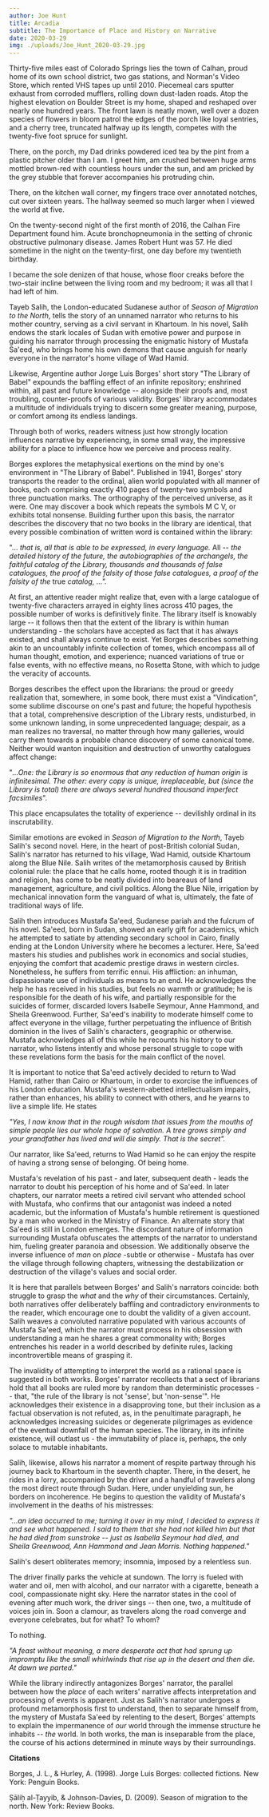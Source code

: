 ```yaml
---
author: Joe Hunt
title: Arcadia
subtitle: The Importance of Place and History on Narrative
date: 2020-03-29
img: ./uploads/Joe_Hunt_2020-03-29.jpg
---
```


Thirty-five miles east of Colorado Springs lies the town of Calhan,
proud home of its own school district, two gas stations, and Norman's
Video Store, which rented VHS tapes up until 2010. Piecemeal cars
sputter exhaust from corroded mufflers, rolling down dust-laden roads.
Atop the highest elevation on Boulder Street is my home, shaped and
reshaped over nearly one hundred years. The front lawn is neatly mown,
well over a dozen species of flowers in bloom patrol the edges of the
porch like loyal sentries, and a cherry tree, truncated halfway up its
length, competes with the twenty-five foot spruce for sunlight.

There, on the porch, my Dad drinks powdered iced tea by the pint from a
plastic pitcher older than I am. I greet him, am crushed between huge
arms mottled brown-red with countless hours under the sun, and am
pricked by the grey stubble that forever accompanies his protruding
chin.

There, on the kitchen wall corner, my fingers trace over annotated
notches, cut over sixteen years. The hallway seemed so much larger when
I viewed the world at five.

On the twenty-second night of the first month of 2016, the Calhan Fire
Department found him. Acute bronchopneumonia in the setting of chronic
obstructive pulmonary disease. James Robert Hunt was 57. He died
sometime in the night on the twenty-first, one day before my twentieth
birthday.

I became the sole denizen of that house, whose floor creaks before the
two-stair incline between the living room and my bedroom; it was all
that I had left of him.

Tayeb Salih, the London-educated Sudanese author of *Season of Migration
to the North*, tells the story of an unnamed narrator who returns to his
mother country, serving as a civil servant in Khartoum. In his novel,
Salih endows the stark locales of Sudan with emotive power and purpose
in guiding his narrator through processing the enigmatic history of
Mustafa Sa'eed, who brings home his own demons that cause anguish for
nearly everyone in the narrator's home village of Wad Hamid.

Likewise, Argentine author Jorge Luis Borges' short story "The Library
of Babel" expounds the baffling effect of an infinite repository;
enshrined within, all past and future knowledge -- alongside their
proofs and, most troubling, counter-proofs of various validity. Borges'
library accommodates a multitude of individuals trying to discern some
greater meaning, purpose, or comfort among its endless landings.

Through both of works, readers witness just how strongly location
influences narrative by experiencing, in some small way, the impressive
ability for a place to influence how we perceive and process reality.

Borges explores the metaphysical exertions on the mind by one's
environment in "The Library of Babel". Published in 1941, Borges' story
transports the reader to the ordinal, alien world populated with all
manner of books, each comprising exactly 410 pages of twenty-two symbols
and three punctuation marks. The orthography of the perceived universe,
as it were. One may discover a book which repeats the symbols M C V, or
exhibits total nonsense. Building further upon this basis, the narrator
describes the discovery that no two books in the library are identical,
that every possible combination of written word is contained within the
library:

"... *that is, all that is able to be expressed, in every language.* All
-- *the detailed history of the future, the autobiographies of the
archangels, the faithful catalog of the Library, thousands and thousands
of false catalogues, the proof of the falsity of those false catalogues,
a proof of the falsity of the* true *catalog, ...".*

At first, an attentive reader might realize that, even with a large
catalogue of twenty-five characters arrayed in eighty lines across 410
pages, the possible number of works is definitively finite. The library
itself is knowably large -- it follows then that the extent of the
library is within human understanding - the scholars have accepted as
fact that it has always existed, and shall always continue to exist. Yet
Borges describes something akin to an uncountably infinite collection of
tomes, which encompass all of human thought, emotion, and experience;
nuanced variations of true or false events, with no effective means, no
Rosetta Stone, with which to judge the veracity of accounts.

Borges describes the effect upon the librarians: the proud or greedy
realization that, somewhere, in some book, there must exist a
"Vindication", some sublime discourse on one's past and future; the
hopeful hypothesis that a total, comprehensive description of the
Library rests, undisturbed, in some unknown landing, in some
unprecedented language; despair, as a man realizes no traversal, no
matter through how many galleries, would carry them towards a probable
chance discovery of some canonical tome. Neither would wanton
inquisition and destruction of unworthy catalogues affect change:

"*\...One: the Library is so enormous that any reduction of human origin
is infinitesimal. The other: every copy is unique, irreplaceable, but
(since the Library is total) there are always several hundred thousand
imperfect facsimiles*".

This place encapsulates the totality of experience -- devilishly ordinal
in its inscrutability.

Similar emotions are evoked in *Season of Migration to the North*, Tayeb
Salih's second novel. Here, in the heart of post-British colonial Sudan,
Salih's narrator has returned to his village, Wad Hamid, outside
Khartoum along the Blue Nile. Salih writes of the metamorphosis caused
by British colonial rule: the place that he calls home, rooted though it
is in tradition and religion, has come to be neatly divided into
beareaus of land management, agriculture, and civil politics. Along the
Blue Nile, irrigation by mechanical innovation form the vanguard of what
is, ultimately, the fate of traditional ways of life.

Salih then introduces Mustafa Sa'eed, Sudanese pariah and the fulcrum of
his novel. Sa'eed, born in Sudan, showed an early gift for academics,
which he attempted to satiate by attending secondary school in Cairo,
finally ending at the London University where he becomes a lecturer.
Here, Sa'eed masters his studies and publishes work in economics and
social studies, enjoying the comfort that academic prestige draws in
western circles. Nonetheless, he suffers from terrific ennui. His
affliction: an inhuman, dispassionate use of individuals as means to an
end. He acknowledges the help he has received in his studies, but feels
no warmth or gratitude; he is responsible for the death of his wife, and
partially responsible for the suicides of former, discarded lovers
Isabelle Seymour, Anne Hammond, and Sheila Greenwood. Further, Sa'eed's
inability to moderate himself come to affect everyone in the village,
further perpetuating the influence of British dominion in the lives of
Salih's characters, geographic or otherwise. Mustafa acknowledges all of
this while he recounts his history to our narrator, who listens intently
and whose personal struggle to cope with these revelations form the
basis for the main conflict of the novel.

It is important to notice that Sa'eed actively decided to return to Wad
Hamid, rather than Cairo or Khartoum, in order to exorcise the
influences of his London education. Mustafa's western-abetted
intellectualism impairs, rather than enhances, his ability to connect
with others, and he yearns to live a simple life. He states

*"Yes, I now know that in the rough wisdom that issues from the mouths
of simple people lies our whole hope of salvation. A tree grows simply
and your grandfather has lived and will die simply. That is the
secret".*

Our narrator, like Sa'eed, returns to Wad Hamid so he can enjoy the
respite of having a strong sense of belonging. Of being home.

Mustafa's revelation of his past - and later, subsequent death - leads
the narrator to doubt his perception of his home and of Sa'eed. In later
chapters, our narrator meets a retired civil servant who attended school
with Mustafa, who confirms that our antagonist was indeed a noted
academic, but the information of Mustafa's humble retirement is
questioned by a man who worked in the Ministry of Finance. An alternate
story that Sa'eed is still in London emerges. The discordant nature of
information surrounding Mustafa obfuscates the attempts of the narrator
to understand him, fueling greater paranoia and obsession. We
additionally observe the inverse influence of *man* on *place* -subtle
or otherwise - Mustafa has over the village through following chapters,
witnessing the destabilization or destruction of the village's values
and social order.

It is here that parallels between Borges' and Salih's narrators
coincide: both struggle to grasp the *what* and the *why* of their
circumstances. Certainly, both narratives offer deliberately baffling
and contradictory environments to the reader, which encourage one to
doubt the validity of a given account. Salih weaves a convoluted
narrative populated with various accounts of Mustafa Sa'eed, which the
narrator must process in his obsession with understanding a man he
shares a great commonality with; Borges entrenches his reader in a world
described by definite rules, lacking incontrovertible means of grasping
it.

The invalidity of attempting to interpret the world as a rational space
is suggested in both works. Borges' narrator recollects that a sect of
librarians hold that all books are ruled more by random than
deterministic processes -- that, "the rule of the library is not
'sense', but 'non-sense'". He acknowledges their existence in a
disapproving tone, but their inclusion as a factual observation is not
refuted, as, in the penultimate paragraph, he acknowledges increasing
suicides or degenerate pilgrimages as evidence of the eventual downfall
of the human species. The library, in its infinite existence, will
outlast us - the immutability of place is, perhaps, the only solace to
mutable inhabitants.

Salih, likewise, allows his narrator a moment of respite partway through
his journey back to Khartoum in the seventh chapter. There, in the
desert, he rides in a lorry, accompanied by the driver and a handful of
travelers along the most direct route through Sudan. Here, under
unyielding sun, he borders on incoherence. He begins to question the
validity of Mustafa's involvement in the deaths of his mistresses:

*"\...an idea occurred to me; turning it over in my mind, I decided to
express it and see what happened. I said to them that she had not killed
him but that he had died from sunstroke -- just as Isabella Seymour had
died, and Sheila Greenwood, Ann Hammond and Jean Morris. Nothing
happened."*

Salih's desert obliterates memory; insomnia, imposed by a relentless
sun.

The driver finally parks the vehicle at sundown. The lorry is fueled
with water and oil, men with alcohol, and our narrator with a cigarette,
beneath a cool, compassionate night sky. Here the narrator states in the
cool of evening after much work, the driver sings -- then one, two, a
multitude of voices join in. Soon a clamour, as travelers along the road
converge and everyone celebrates, but for what? To whom?

To nothing.

*"A feast without meaning, a mere desperate act that had sprung up
impromptu like the small whirlwinds that rise up in the desert and then
die. At dawn we parted."*

While the library indirectly antagonizes Borges' narrator, the parallel
between how the *place* of each writers' narrative affects
interpretation and processing of events is apparent. Just as Salih's
narrator undergoes a profound metamorphosis first to understand, then to
separate himself from, the mystery of Mustafa Sa'eed by relenting to the
desert, Borges' attempts to explain the impermanence of *our* world
through the immense structure he inhabits -- *the* world. In both works,
the man is inseparable from the place, the course of his actions
determined in minute ways by their surroundings.

**Citations**

Borges, J. L., & Hurley, A. (1998). Jorge Luis Borges: collected
fictions. New York: Penguin Books.

Ṣāliḥ al-Ṭayyib, & Johnson-Davies, D. (2009). Season of migration to the
north. New York: Review Books.
